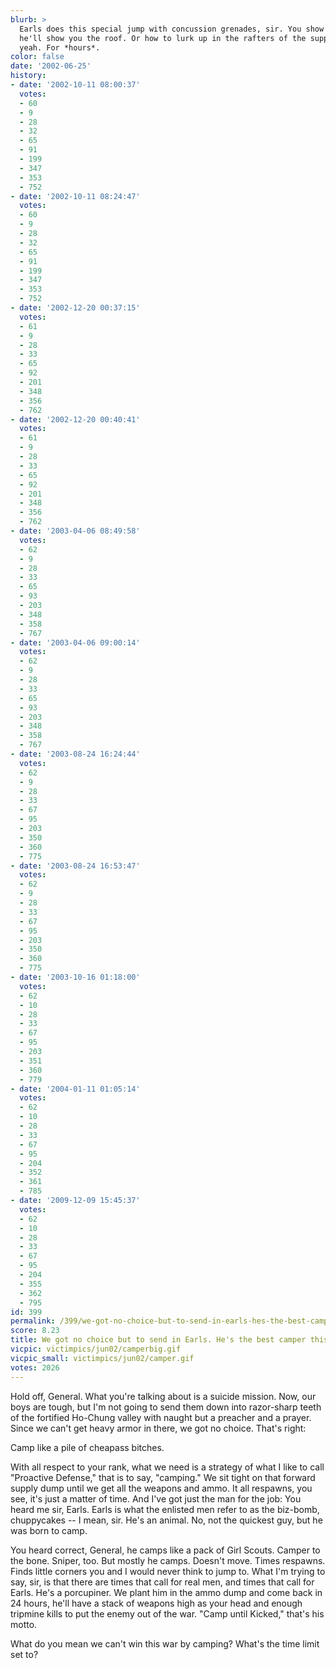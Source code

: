 ```yaml
---
blurb: >
  Earls does this special jump with concussion grenades, sir. You show him a fortress,
  he'll show you the roof. Or how to lurk up in the rafters of the supply room. Oh
  yeah. For *hours*.
color: false
date: '2002-06-25'
history:
- date: '2002-10-11 08:00:37'
  votes:
  - 60
  - 9
  - 28
  - 32
  - 65
  - 91
  - 199
  - 347
  - 353
  - 752
- date: '2002-10-11 08:24:47'
  votes:
  - 60
  - 9
  - 28
  - 32
  - 65
  - 91
  - 199
  - 347
  - 353
  - 752
- date: '2002-12-20 00:37:15'
  votes:
  - 61
  - 9
  - 28
  - 33
  - 65
  - 92
  - 201
  - 348
  - 356
  - 762
- date: '2002-12-20 00:40:41'
  votes:
  - 61
  - 9
  - 28
  - 33
  - 65
  - 92
  - 201
  - 348
  - 356
  - 762
- date: '2003-04-06 08:49:58'
  votes:
  - 62
  - 9
  - 28
  - 33
  - 65
  - 93
  - 203
  - 348
  - 358
  - 767
- date: '2003-04-06 09:00:14'
  votes:
  - 62
  - 9
  - 28
  - 33
  - 65
  - 93
  - 203
  - 348
  - 358
  - 767
- date: '2003-08-24 16:24:44'
  votes:
  - 62
  - 9
  - 28
  - 33
  - 67
  - 95
  - 203
  - 350
  - 360
  - 775
- date: '2003-08-24 16:53:47'
  votes:
  - 62
  - 9
  - 28
  - 33
  - 67
  - 95
  - 203
  - 350
  - 360
  - 775
- date: '2003-10-16 01:18:00'
  votes:
  - 62
  - 10
  - 28
  - 33
  - 67
  - 95
  - 203
  - 351
  - 360
  - 779
- date: '2004-01-11 01:05:14'
  votes:
  - 62
  - 10
  - 28
  - 33
  - 67
  - 95
  - 204
  - 352
  - 361
  - 785
- date: '2009-12-09 15:45:37'
  votes:
  - 62
  - 10
  - 28
  - 33
  - 67
  - 95
  - 204
  - 355
  - 362
  - 795
id: 399
permalink: /399/we-got-no-choice-but-to-send-in-earls-hes-the-best-camper-this-armys-got/
score: 8.23
title: We got no choice but to send in Earls. He's the best camper this army's got.
vicpic: victimpics/jun02/camperbig.gif
vicpic_small: victimpics/jun02/camper.gif
votes: 2026
---
```


Hold off, General. What you're talking about is a suicide mission. Now,
our boys are tough, but I'm not going to send them down into razor-sharp
teeth of the fortified Ho-Chung valley with naught but a preacher and a
prayer. Since we can't get heavy armor in there, we got no choice.
That's right:

Camp like a pile of cheapass bitches.

With all respect to your rank, what we need is a strategy of what I like
to call "Proactive Defense," that is to say, "camping." We sit tight on
that forward supply dump until we get all the weapons and ammo. It all
respawns, you see, it's just a matter of time. And I've got just the man
for the job: You heard me sir, Earls. Earls is what the enlisted men
refer to as the biz-bomb, chuppycakes -- I mean, sir. He's an animal.
No, not the quickest guy, but he was born to camp.

You heard correct, General, he camps like a pack of Girl Scouts. Camper
to the bone. Sniper, too. But mostly he camps. Doesn't move. Times
respawns. Finds little corners you and I would never think to jump to.
What I'm trying to say, sir, is that there are times that call for real
men, and times that call for Earls. He's a porcupiner. We plant him in
the ammo dump and come back in 24 hours, he'll have a stack of weapons
high as your head and enough tripmine kills to put the enemy out of the
war. "Camp until Kicked," that's his motto.

What do you mean we can't win this war by camping? What's the time limit
set to?